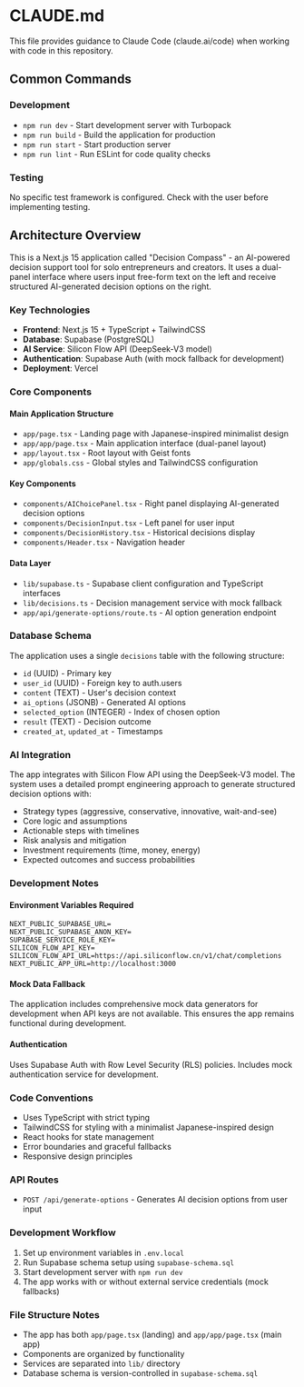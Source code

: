 # CLAUDE.md

This file provides guidance to Claude Code (claude.ai/code) when working with code in this repository.

## Common Commands

### Development
- `npm run dev` - Start development server with Turbopack
- `npm run build` - Build the application for production
- `npm run start` - Start production server
- `npm run lint` - Run ESLint for code quality checks

### Testing
No specific test framework is configured. Check with the user before implementing testing.

## Architecture Overview

This is a Next.js 15 application called "Decision Compass" - an AI-powered decision support tool for solo entrepreneurs and creators. It uses a dual-panel interface where users input free-form text on the left and receive structured AI-generated decision options on the right.

### Key Technologies
- **Frontend**: Next.js 15 + TypeScript + TailwindCSS
- **Database**: Supabase (PostgreSQL)
- **AI Service**: Silicon Flow API (DeepSeek-V3 model)
- **Authentication**: Supabase Auth (with mock fallback for development)
- **Deployment**: Vercel

### Core Components

#### Main Application Structure
- `app/page.tsx` - Landing page with Japanese-inspired minimalist design
- `app/app/page.tsx` - Main application interface (dual-panel layout)
- `app/layout.tsx` - Root layout with Geist fonts
- `app/globals.css` - Global styles and TailwindCSS configuration

#### Key Components
- `components/AIChoicePanel.tsx` - Right panel displaying AI-generated decision options
- `components/DecisionInput.tsx` - Left panel for user input
- `components/DecisionHistory.tsx` - Historical decisions display
- `components/Header.tsx` - Navigation header

#### Data Layer
- `lib/supabase.ts` - Supabase client configuration and TypeScript interfaces
- `lib/decisions.ts` - Decision management service with mock fallback
- `app/api/generate-options/route.ts` - AI option generation endpoint

### Database Schema
The application uses a single `decisions` table with the following structure:
- `id` (UUID) - Primary key
- `user_id` (UUID) - Foreign key to auth.users
- `content` (TEXT) - User's decision context
- `ai_options` (JSONB) - Generated AI options
- `selected_option` (INTEGER) - Index of chosen option
- `result` (TEXT) - Decision outcome
- `created_at`, `updated_at` - Timestamps

### AI Integration
The app integrates with Silicon Flow API using the DeepSeek-V3 model. The system uses a detailed prompt engineering approach to generate structured decision options with:
- Strategy types (aggressive, conservative, innovative, wait-and-see)
- Core logic and assumptions
- Actionable steps with timelines
- Risk analysis and mitigation
- Investment requirements (time, money, energy)
- Expected outcomes and success probabilities

### Development Notes

#### Environment Variables Required
```
NEXT_PUBLIC_SUPABASE_URL=
NEXT_PUBLIC_SUPABASE_ANON_KEY=
SUPABASE_SERVICE_ROLE_KEY=
SILICON_FLOW_API_KEY=
SILICON_FLOW_API_URL=https://api.siliconflow.cn/v1/chat/completions
NEXT_PUBLIC_APP_URL=http://localhost:3000
```

#### Mock Data Fallback
The application includes comprehensive mock data generators for development when API keys are not available. This ensures the app remains functional during development.

#### Authentication
Uses Supabase Auth with Row Level Security (RLS) policies. Includes mock authentication service for development.

### Code Conventions
- Uses TypeScript with strict typing
- TailwindCSS for styling with a minimalist Japanese-inspired design
- React hooks for state management
- Error boundaries and graceful fallbacks
- Responsive design principles

### API Routes
- `POST /api/generate-options` - Generates AI decision options from user input

### Development Workflow
1. Set up environment variables in `.env.local`
2. Run Supabase schema setup using `supabase-schema.sql`
3. Start development server with `npm run dev`
4. The app works with or without external service credentials (mock fallbacks)

### File Structure Notes
- The app has both `app/page.tsx` (landing) and `app/app/page.tsx` (main app)
- Components are organized by functionality
- Services are separated into `lib/` directory
- Database schema is version-controlled in `supabase-schema.sql`